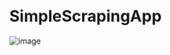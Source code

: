 # SimpleScrapingApp
![image](https://github.com/Agog-io/SimpleScrapingApp/assets/63949183/40ac5dd1-9987-40a8-a59d-bd167ae85e99)
